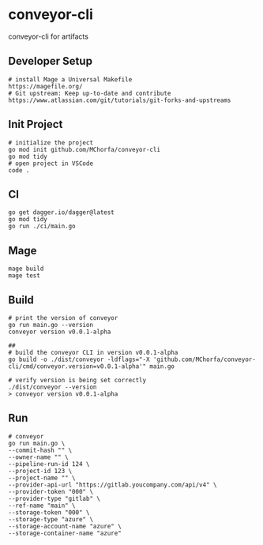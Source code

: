 # conveyor-cli

conveyor-cli for artifacts

## Developer Setup

```shell
# install Mage a Universal Makefile 
https://magefile.org/
# Git upstream: Keep up-to-date and contribute
https://www.atlassian.com/git/tutorials/git-forks-and-upstreams
```

## Init Project

```shell
# initialize the project
go mod init github.com/MChorfa/conveyor-cli
go mod tidy
# open project in VSCode
code .
```

## CI

```shell
go get dagger.io/dagger@latest
go mod tidy
go run ./ci/main.go
```

## Mage

```shell
mage build
mage test
```

## Build

```shell
# print the version of conveyor
go run main.go --version
conveyor version v0.0.1-alpha

## 
# build the conveyor CLI in version v0.0.1-alpha
go build -o ./dist/conveyor -ldflags="-X 'github.com/MChorfa/conveyor-cli/cmd/conveyor.version=v0.0.1-alpha'" main.go

# verify version is being set correctly
./dist/conveyor --version
> conveyor version v0.0.1-alpha
```

## Run

```shell
# conveyor
go run main.go \
--commit-hash "" \
--owner-name "" \
--pipeline-run-id 124 \
--project-id 123 \
--project-name "" \
--provider-api-url "https://gitlab.youcompany.com/api/v4" \
--provider-token "000" \
--provider-type "gitlab" \
--ref-name "main" \
--storage-token "000" \
--storage-type "azure" \
--storage-account-name "azure" \
--storage-container-name "azure"  
```

